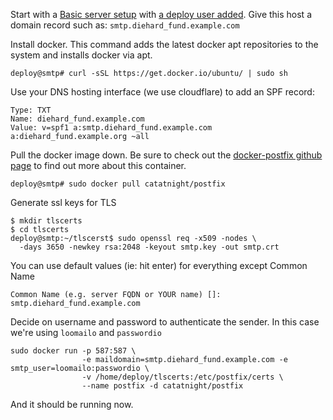 Start with a [Basic server setup](https://github.com/diehard_fund/diehard_fund/wiki/Basic-VPS-setup) with [a deploy user added](https://github.com/diehard_fund/diehard_fund/wiki/Add-a-deploy-user-to-your-host). Give this host a domain record such as: `smtp.diehard_fund.example.com`

Install docker. This command adds the latest docker apt repositories to the system and installs docker via apt.

```
deploy@smtp# curl -sSL https://get.docker.io/ubuntu/ | sudo sh
```

Use your DNS hosting interface (we use cloudflare) to add an SPF record:

```
Type: TXT
Name: diehard_fund.example.com
Value: v=spf1 a:smtp.diehard_fund.example.com a:diehard_fund.example.org ~all
```

Pull the docker image down. Be sure to check out the [docker-postfix github page](https://github.com/catatnight/docker-postfix) to find out more about this container.

```
deploy@smtp# sudo docker pull catatnight/postfix
```

Generate ssl keys for TLS
```
$ mkdir tlscerts
$ cd tlscerts
deploy@smtp:~/tlscerst$ sudo openssl req -x509 -nodes \
  -days 3650 -newkey rsa:2048 -keyout smtp.key -out smtp.crt
```

You can use default values (ie: hit enter) for everything except Common Name

```
Common Name (e.g. server FQDN or YOUR name) []: smtp.diehard_fund.example.com
```

Decide on username and password to authenticate the sender. In this case we're using `loomailo` and `passwordio`

```
sudo docker run -p 587:587 \
                -e maildomain=smtp.diehard_fund.example.com -e smtp_user=loomailo:passwordio \
                -v /home/deploy/tlscerts:/etc/postfix/certs \
                --name postfix -d catatnight/postfix
```

And it should be running now.
